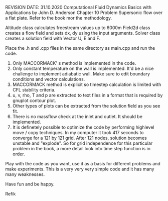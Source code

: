 REVISION DATE: 31.10.2020
Computational Fluid Dynamics Basics with Applications by John D. Anderson
Chapter 10 Problem
Supersonic flow over a flat plate.
Refer to the book mor the methodology.

Altitude class calculates freestream values up to 6000m
Field2d class creates a flow field and sets dx, dy using the input arguments.
Solver class creates a solution field with Vector U, E and F.

Place the .h and .cpp files in the same directory as main.cpp and run the code.

1. Only MACCORMACK' s method is implemented in the code.
2. Only constant temperature on the wall is implemented. It'd be a nice challenge to implement adiabatic wall.
Make sure to edit boundary conditions and vector calculations.
3. MACCORMACK method is explicit so timestep calculation is limited with CFL stability criteria.
4. u, v, rho, T and p are extracted to text files in a format that is required by gnuplot contour plot.
5. Other types of plots can be extracted from the solution field as you see fit.
6. There is no massflow check at the inlet and outlet. It should be implemented.
7. It is definetely possible to optimize the code by performing highlevel move / copy techniques. In my computer it took 417 seconds to converge for a 121 by 121 grid.
After 121 nodes, solution becomes unstable and "explode". So for grid independence for this particular problem in the book, a more detail look into time step function is in order.

Play with the code as you want, use it as a basis for different problems and make experiments.
This is a very very very simple code and it has many many weaknesses.

Have fun and be happy.

Refik
